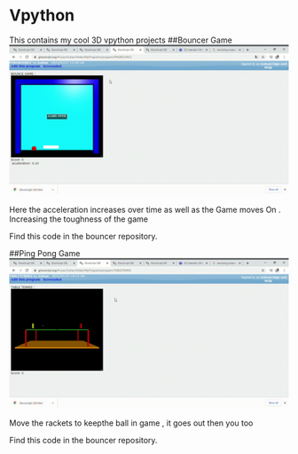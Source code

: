 # Vpython
This contains my cool 3D vpython projects
##Bouncer Game
![GAME](bouncer.gif)


Here the acceleration increases over time as well as the Game moves On . Increasing the toughness of the game

Find this code in the bouncer repository.

##Ping Pong Game
![GAME](pingpong.gif)


Move the rackets to keepthe ball in game , it goes out then you too

Find this code in the bouncer repository.
